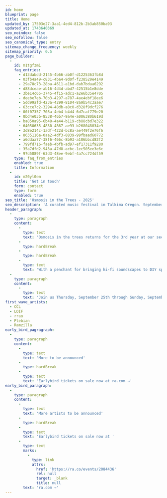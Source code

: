 ```yaml
---
id: home
blueprint: page
title: Home
updated_by: 17503e27-3aa1-4ed4-812b-2b3ab850ba93
updated_at: 1743640369
seo_noindex: false
seo_nofollow: false
seo_canonical_type: entry
sitemap_change_frequency: weekly
sitemap_priority: 0.5
page_builder:
  -
    id: m1tgfzm1
    faq_entries:
      - d13dabdd-2145-4b66-ab0f-d1225363fb8d
      - 03fb4a49-c831-4ba4-9d0f-f238529e4149
      - 29a78c73-28ba-4611-a1bd-dab7bdaa6292
      - d88dceae-ab16-4d4d-abd7-42515b1e8dde
      - 3be14c65-3745-4f15-adc1-a2e6b35e4705
      - deebe7eb-70b3-4297-a787-4ae4ebf18ee6
      - 5dd99afd-423a-4299-8104-8a9b54c3aae7
      - 63cce7c2-3294-48db-a8c0-d328f9dcf276
      - 00f07357-708a-4eb4-b4d4-6d7caf779e20
      - 0bd4e03b-8538-46b7-9a4e-a006380b619d
      - ba850a95-6b48-4a44-b119-cb88cbd7e322
      - 64050635-4830-4867-ae93-b268048034e9
      - 3d8e214c-1adf-422d-bc8a-ae449f2e76f6
      - 8635116a-0aa2-4df3-8839-99fbaad60772
      - a6ddaa77-38f6-466c-8b93-a186bbcd82f2
      - 799fd716-faeb-4bfb-ad97-ef17311f9280
      - 35a7dfd2-943a-47d8-acbc-1ec505ee3e6c
      - 97d5889f-63d3-48ee-9ebf-4a7cc724df59
    type: faq_from_entries
    enabled: true
    title: Information
  -
    id: m20yl0em
    title: 'Get in touch'
    form: contact
    type: form
    enabled: true
seo_title: 'Osmosis in the Trees - 2025'
seo_description: 'A curated music festival in Talkima Oregon. September 25 - 28'
header_paragraph:
  -
    type: paragraph
    content:
      -
        type: text
        text: 'Osmosis in the trees returns for the 3rd year at our second home amidst the tranquil beauty of the trees.'
      -
        type: hardBreak
      -
        type: hardBreak
      -
        type: text
        text: "With a penchant for bringing hi-fi soundscapes to DIY spaces, the Osmosis team has been hard at work curating a weekend of audio/visual immersion.\L\L"
  -
    type: paragraph
    content:
      -
        type: text
        text: 'Join us Thursday, September 25th through Sunday, September 28th for three nights of music and magic.'
first_wave_artists:
  - CCL
  - LOIF
  - rrao
  - Plebian
  - Ramzilla
early_bird_pagragraph:
  -
    type: paragraph
    content:
      -
        type: text
        text: 'More to be announced'
      -
        type: hardBreak
      -
        type: text
        text: 'Earlybird tickets on sale now at ra.com →'
early_bird_paragraph:
  -
    type: paragraph
    content:
      -
        type: text
        text: 'More artists to be announced'
      -
        type: hardBreak
      -
        type: text
        text: 'Earlybird tickets on sale now at '
      -
        type: text
        marks:
          -
            type: link
            attrs:
              href: 'https://ra.co/events/2084436'
              rel: null
              target: _blank
              title: null
        text: 'ra.com →'
---
```

